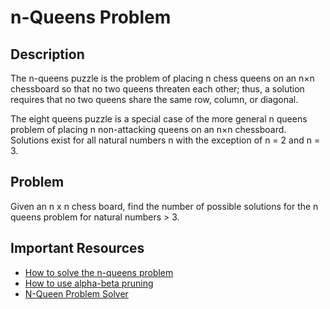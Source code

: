 # n-Queens Problem

## Description

The n-queens puzzle is the problem of placing n chess queens on an n×n chessboard so that no two queens threaten each other; thus, a solution requires that no two queens share the same row, column, or diagonal.

The eight queens puzzle is a special case of the more general n queens problem of placing n non-attacking queens on an n×n chessboard. Solutions exist for all natural numbers n with the exception of n = 2 and n = 3.

## Problem

Given an n x n chess board, find the number of possible solutions for the n queens problem for natural numbers > 3.

## Important Resources

- [How to solve the n-queens problem](https://www.geeksforgeeks.org/n-queen-problem-backtracking-3/)
- [How to use alpha-beta pruning](https://www.javatpoint.com/ai-alpha-beta-pruning)
- [N-Queen Problem Solver](https://github.com/vitorverasm/ai-nqueens)
